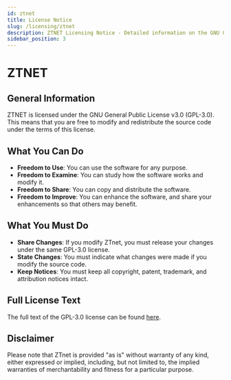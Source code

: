 ```yaml
---
id: ztnet
title: License Notice
slug: /licensing/ztnet
description: ZTNET Licensing Notice - Detailed information on the GNU General Public License v3.0 (GPL-3.0) for ZTNET, including usage rights, obligations, and the full license text link.
sidebar_position: 3
---
```


# ZTNET

## General Information

ZTNET is licensed under the GNU General Public License v3.0 (GPL-3.0). This means that you are free to modify and redistribute the source code under the terms of this license.

## What You Can Do

- **Freedom to Use**: You can use the software for any purpose.
- **Freedom to Examine**: You can study how the software works and modify it.
- **Freedom to Share**: You can copy and distribute the software.
- **Freedom to Improve**: You can enhance the software, and share your enhancements so that others may benefit.

## What You Must Do

- **Share Changes**: If you modify ZTnet, you must release your changes under the same GPL-3.0 license.
- **State Changes**: You must indicate what changes were made if you modify the source code.
- **Keep Notices**: You must keep all copyright, patent, trademark, and attribution notices intact.

## Full License Text

The full text of the GPL-3.0 license can be found [here](https://www.gnu.org/licenses/gpl-3.0.en.html).

## Disclaimer

Please note that ZTnet is provided "as is" without warranty of any kind, either expressed or implied, including, but not limited to, the implied warranties of merchantability and fitness for a particular purpose.
